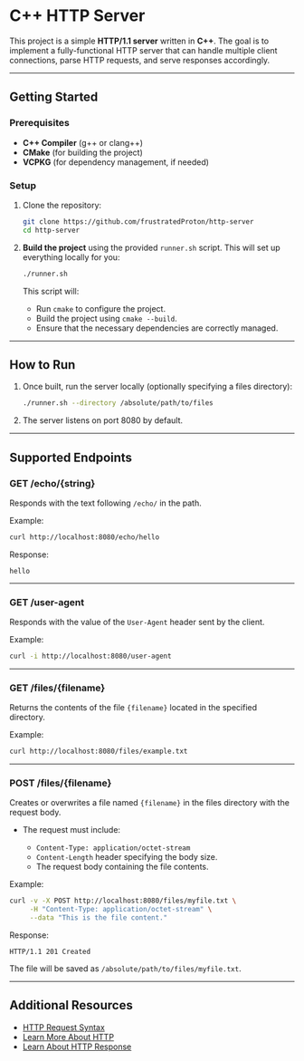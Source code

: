 # C++ HTTP Server

This project is a simple **HTTP/1.1 server** written in **C++**. The goal is to implement a fully-functional HTTP server that can handle multiple client connections, parse HTTP requests, and serve responses accordingly.

---

## Getting Started

### Prerequisites

* **C++ Compiler** (g++ or clang++)
* **CMake** (for building the project)
* **VCPKG** (for dependency management, if needed)

### Setup

1. Clone the repository:

   ```bash
   git clone https://github.com/frustratedProton/http-server
   cd http-server

2. **Build the project** using the provided `runner.sh` script. This will set up everything locally for you:

   ```bash
   ./runner.sh
   ```

   This script will:

   * Run `cmake` to configure the project.
   * Build the project using `cmake --build`.
   * Ensure that the necessary dependencies are correctly managed.

---

## How to Run

1. Once built, run the server locally (optionally specifying a files directory):

   ```bash
   ./runner.sh --directory /absolute/path/to/files
   ```

2. The server listens on port 8080 by default.

---

## Supported Endpoints

### GET /echo/{string}

Responds with the text following `/echo/` in the path.

Example:

```bash
curl http://localhost:8080/echo/hello
```

Response:

```
hello
```

---

### GET /user-agent

Responds with the value of the `User-Agent` header sent by the client.

Example:

```bash
curl -i http://localhost:8080/user-agent
```

---

### GET /files/{filename}

Returns the contents of the file `{filename}` located in the specified directory.

Example:

```bash
curl http://localhost:8080/files/example.txt
```

---

### POST /files/{filename}

Creates or overwrites a file named `{filename}` in the files directory with the request body.

* The request must include:

  * `Content-Type: application/octet-stream`
  * `Content-Length` header specifying the body size.
  * The request body containing the file contents.

Example:

```bash
curl -v -X POST http://localhost:8080/files/myfile.txt \
     -H "Content-Type: application/octet-stream" \
     --data "This is the file content."
```

Response:

```
HTTP/1.1 201 Created
```

The file will be saved as `/absolute/path/to/files/myfile.txt`.

---

## Additional Resources

* [HTTP Request Syntax](https://www.rfc-editor.org/rfc/rfc9110.html)
* [Learn More About HTTP](https://en.wikipedia.org/wiki/Hypertext_Transfer_Protocol)
* [Learn About HTTP Response](https://developer.mozilla.org/en-US/docs/Web/HTTP/Guides/Messages#http_responses)
